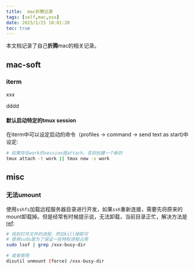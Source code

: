 ```yaml
---
title:  mac折腾记录
tags: [self,mac,osx]
date: 2015/1/25 10:01:20
toc: true
---
```


本文档记录了自己**折腾**mac的相关记录。

<!--more-->

## mac-soft

### iterm

xxx

dddd

#### 默认启动特定的tmux session

在iterm中可以设定启动的命令（profiles -> command -> send text as start)中设定:

```bash
# 如果存在work的session就attach，否则创建一个新的
tmux attach -t work || tmux new -s work
```

## misc

### 无法umount

使用`sshfs`加载远程服务器目录进行开发，如果`ssh`重新连接，需要先将原来的mount卸载掉。但是经常有时候提示说，无法卸载，当前目录正忙，解决方法是[ref][1]:

```bash
# 找到打开文件的进程，然后kill掉即可
# 使用sudo是为了保证一些特权进程占用
sudo lsof | grep /xxx-busy-dir

# 或者使用
disutil unmount (force) /xxx-busy-dir
```

  [1]: http://apple.stackexchange.com/questions/104842/the-volume-cant-be-ejected-because-its-currently-in-use
